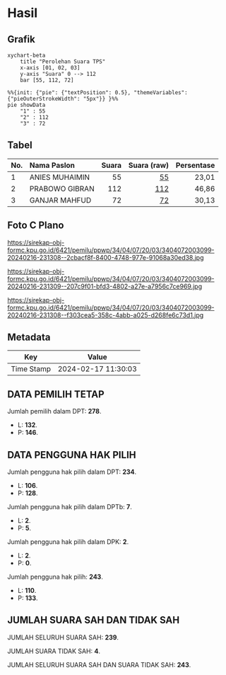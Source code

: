 # Hasil

## Grafik

```mermaid
xychart-beta
    title "Perolehan Suara TPS"
    x-axis [01, 02, 03]
    y-axis "Suara" 0 --> 112
    bar [55, 112, 72]
```

```mermaid
%%{init: {"pie": {"textPosition": 0.5}, "themeVariables": {"pieOuterStrokeWidth": "5px"}} }%%
pie showData
    "1" : 55
    "2" : 112
    "3" : 72
```

## Tabel

| No. | Nama Paslon    | Suara | Suara (raw) | Persentase |
|:--- |:-------------- | -----:| -----------:| ----------:|
| 1   | ANIES MUHAIMIN | 55    | [55][p-1]   | 23,01      |
| 2   | PRABOWO GIBRAN | 112   | [112][p-2]  | 46,86      |
| 3   | GANJAR MAHFUD  | 72    | [72][p-3]   | 30,13      |


[p-1]: https://github.com/gigit-pemilu/pemilu-2024-34-di-yogyakarta/blob/main/pilpres/hitung-suara/sub/34-di-yogyakarta/sub/04-sleman/sub/07-depok/sub/2003-condongcatur/sub/099-tps/sub/paslon-1.txt
[p-2]: https://github.com/gigit-pemilu/pemilu-2024-34-di-yogyakarta/blob/main/pilpres/hitung-suara/sub/34-di-yogyakarta/sub/04-sleman/sub/07-depok/sub/2003-condongcatur/sub/099-tps/sub/paslon-2.txt
[p-3]: https://github.com/gigit-pemilu/pemilu-2024-34-di-yogyakarta/blob/main/pilpres/hitung-suara/sub/34-di-yogyakarta/sub/04-sleman/sub/07-depok/sub/2003-condongcatur/sub/099-tps/sub/paslon-3.txt

## Foto C Plano

https://sirekap-obj-formc.kpu.go.id/6421/pemilu/ppwp/34/04/07/20/03/3404072003099-20240216-231308--2cbacf8f-8400-4748-977e-91068a30ed38.jpg

https://sirekap-obj-formc.kpu.go.id/6421/pemilu/ppwp/34/04/07/20/03/3404072003099-20240216-231309--207c9f01-bfd3-4802-a27e-a7956c7ce969.jpg

https://sirekap-obj-formc.kpu.go.id/6421/pemilu/ppwp/34/04/07/20/03/3404072003099-20240216-231308--f303cea5-358c-4abb-a025-d268fe6c73d1.jpg


## Metadata

| Key        | Value               |
| ---------- | ------------------- |
| Time Stamp | 2024-02-17 11:30:03 |


## DATA PEMILIH TETAP

Jumlah pemilih dalam DPT: **278**.
 * L: **132**.
 * P: **146**.

## DATA PENGGUNA HAK PILIH

Jumlah pengguna hak pilih dalam DPT: **234**.
 * L: **106**.
 * P: **128**.

Jumlah pengguna hak pilih dalam DPTb: **7**.
 * L: **2**.
 * P: **5**.

Jumlah pengguna hak pilih dalam DPK: **2**.
 * L: **2**.
 * P: **0**.

Jumlah pengguna hak pilih: **243**.
 * L: **110**.
 * P: **133**.

## JUMLAH SUARA SAH DAN TIDAK SAH

JUMLAH SELURUH SUARA SAH: **239**.

JUMLAH SUARA TIDAK SAH: **4**.

JUMLAH SELURUH SUARA SAH DAN SUARA TIDAK SAH: **243**.


